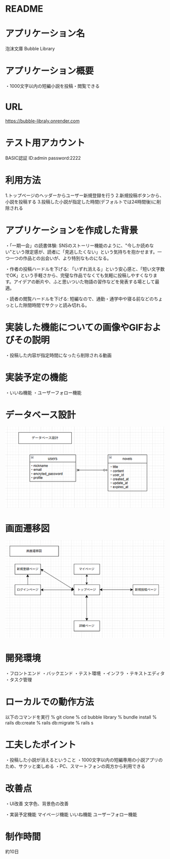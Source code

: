 # README
# アプリケーション名
泡沫文庫
Bubble Library

# アプリケーション概要
・1000文字以内の短編小説を投稿・閲覧できる

# URL
https://bubble-libraly.onrender.com

# テスト用アカウント
BASIC認証
ID:admin
password:2222

# 利用方法
 1.トップページのヘッダーからユーザー新規登録を行う
 2.新規投稿ボタンから、小説を投稿する
 3.投稿した小説が指定した時間(デフォルトでは24時間後)に削除される

# アプリケーションを作成した背景
・「一期一会」の読書体験:
  SNSのストーリー機能のように、"今しか読めない"という限定感が、読者に「見逃したくない」という気持ちを抱かせます。一つ一つの作品との出会いが、より特別なものになる。

・作者の投稿ハードルを下げる:
  「いずれ消える」という安心感と、「短い文字数でOK」という手軽さから、完璧な作品でなくても気軽に投稿しやすくなります。アイデアの断片や、ふと思いついた物語の習作などを発表する場として最適。

・読者の閲覧ハードルを下げる:
  短編なので、通勤・通学中や寝る前などのちょっとした隙間時間でサクッと読み切れる。

# 実装した機能についての画像やGIFおよびその説明
・投稿した内容が指定時間になったら削除される動画

# 実装予定の機能
・いいね機能
・ユーザーフォロー機能

# データベース設計
![alt text](image.png)
# 画面遷移図
![alt text](image-1.png)
# 開発環境
 ・フロントエンド
 ・バックエンド
 ・テスト環境
 ・インフラ
 ・テキストエディタ
 ・タスク管理

# ローカルでの動作方法
以下のコマンドを実行
% git clone 
% cd bubble library
% bundle install
% rails db:create
% rails db:migrate
% rails s

# 工夫したポイント
・投稿した小説が消えるということ
・1000文字以内の短編専用の小説アプリのため、サクッと楽しめる
・PC、スマートフォンの両方から利用できる

# 改善点
 ・UI改善
   文字色、背景色の改善

 ・実装予定機能
   マイページ機能
   いいね機能
   ユーザーフォロー機能

# 制作時間
 約10日

